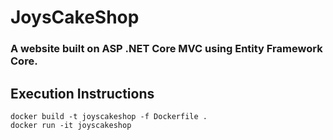 ﻿
#   JoysCakeShop 
### A website built on ASP .NET Core MVC using Entity Framework Core.

## Execution Instructions
```
docker build -t joyscakeshop -f Dockerfile .
docker run -it joyscakeshop
```
